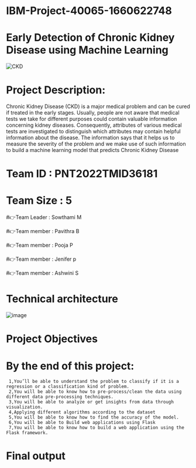 # IBM-Project-40065-1660622748
# Early Detection of Chronic Kidney Disease using Machine Learning
![CKD](https://user-images.githubusercontent.com/113594896/202366317-4da06cb2-94bd-41d4-982b-7c8a408db9e2.jpg)
# Project Description:
 Chronic Kidney Disease (CKD) is a major medical problem and can be cured if treated in the early stages. Usually, people are not aware that medical tests we take for different purposes could contain valuable information concerning kidney diseases. Consequently, attributes of various medical tests are investigated to distinguish which attributes may contain helpful information about the disease. The information says that it helps us to measure the severity of the problem and we make use of such information to build a machine learning model that predicts Chronic Kidney Disease 
  
 # Team ID : PNT2022TMID36181
 # Team Size : 5
 
  #👉Team Leader : Sowthami M
 
  #👉Team member : Pavithra B
 
  #👉Team member : Pooja P 
  
  #👉Team member : Jenifer p
 
  #👉Team member : Ashwini S
 
 # Technical architecture
 ![image](https://user-images.githubusercontent.com/113594896/202364580-61b96baa-1fe1-4c83-993e-4a12c1254e8a.png)
# Project Objectives
# By the end of this project:
     1,You’ll be able to understand the problem to classify if it is a regression or a classification kind of problem.
     2,You will be able to know how to pre-process/clean the data using different data pre-processing techniques.
     3,You will be able to analyze or get insights from data through visualization.
     4,Applying different algorithms according to the dataset 
     5,You will be able to know how to find the accuracy of the model.
     6,You will be able to Build web applications using Flask
     7,You will be able to know how to build a web application using the Flask framework.
 # Final output     
     

